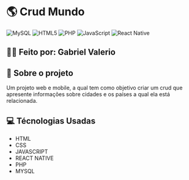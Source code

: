 # 🌎 Crud Mundo
![MySQL](https://img.shields.io/badge/mysql-4479A1.svg?style=for-the-badge&logo=mysql&logoColor=white) ![HTML5](https://img.shields.io/badge/html5-%23E34F26.svg?style=for-the-badge&logo=html5&logoColor=white) ![PHP](https://img.shields.io/badge/php-%23777BB4.svg?style=for-the-badge&logo=php&logoColor=white) ![JavaScript](https://img.shields.io/badge/javascript-%23323330.svg?style=for-the-badge&logo=javascript&logoColor=%23F7DF1E) ![React Native](https://img.shields.io/badge/react_native-%2320232a.svg?style=for-the-badge&logo=react&logoColor=%2361DAFB)

## 👨‍💻 Feito por: Gabriel Valerio

## 📑 Sobre o projeto
Um projeto web e mobile, a qual tem como objetivo criar um crud que apresente informações sobre cidades e os países a qual ela está relacionada.

## 💻 Técnologias Usadas
- HTML
- CSS
- JAVASCRIPT
- REACT NATIVE
- PHP
- MYSQL
